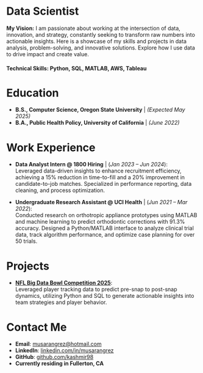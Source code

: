 # Data Scientist 

**My Vision:**
I am passionate about working at the intersection of data, innovation, and strategy, constantly seeking to transform raw numbers into actionable insights. Here is a showcase of my skills and projects in data analysis, problem-solving, and innovative solutions. Explore how I use data to drive impact and create value.

#### Technical Skills: Python, SQL, MATLAB, AWS, Tableau

# Education
  - **B.S., Computer Science, Oregon State University** | *(_Expected May 2025_)*
  - **B.A., Public Health Policy, University of California** | *(_June 2022_)*

# Work Experience
  - **Data Analyst Intern @ 1800 Hiring** | (_Jan 2023 – Jun 2024_):  
    Leveraged data-driven insights to enhance recruitment efficiency, achieving a 15% reduction in time-to-fill and a 20% improvement in candidate-to-job matches. Specialized in performance reporting, data cleaning, and          process optimization.

  - **Undergraduate Research Assistant @ UCI Health** | (_Jun 2021 – Mar 2022_):  
    Conducted research on orthotropic appliance prototypes using MATLAB and machine learning to predict orthodontic corrections with 91.3% accuracy. Designed a Python/MATLAB interface to analyze clinical trial data, track         algorithm performance, and optimize case planning for over 50 trials.

# Projects
  - **[NFL Big Data Bowl Competition 2025](https://github.com/kashmir98/NFL-Big-Data-Bowl-2025)**:  
    Leveraged player tracking data to predict pre-snap to post-snap dynamics, utilizing Python and SQL to generate actionable insights into team strategies and player behavior.

# Contact Me
  - **Email**: [musarangrez@hotmail.com](mailto:musarangrez@hotmail.com)
  - **LinkedIn**: [linkedin.com/in/musarangrez](https://linkedin.com/in/musarangrez)
  - **GitHub**: [github.com/kashmir98](https://github.com/kashmir98)
  - **Currently residing in Fullerton, CA**

